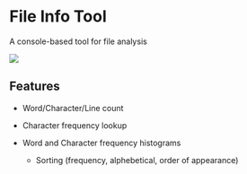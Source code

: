 # File Info Tool
A console-based tool for file analysis 

<image src="charHistogram.png">
  
## Features
- Word/Character/Line count
- Character frequency lookup
- Word and Character frequency histograms
  
  - Sorting (frequency, alphebetical, order of appearance)
